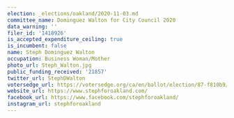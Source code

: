 ```yaml
---
election: _elections/oakland/2020-11-03.md
committee_name: Dominguez Walton for City Council 2020
data_warning: ''
filer_id: '1418926'
is_accepted_expenditure_ceiling: true
is_incumbent: false
name: Steph Dominguez Walton
occupation: Business Woman/Mother
photo_url: Steph_Walton.jpg
public_funding_received: '21857'
twitter_url: StephDWalton
votersedge_url: https://votersedge.org/ca/en/ballot/election/87-f810b9/address/null/zip/94611/contests/contest/21266/candidate/151388?cty=ca%2falm
website_url: https://www.stephforoakland.com/
facebook_url: https://www.facebook.com/stephforoakland/
instagram_url: stephforoakland
---
```

